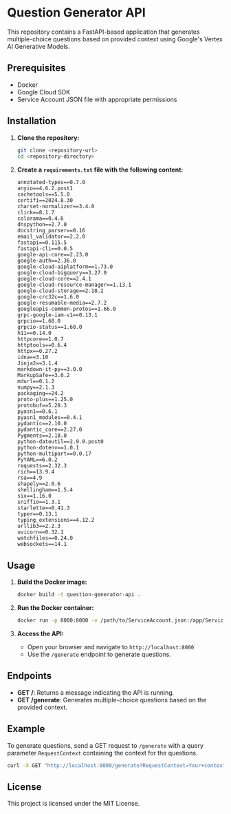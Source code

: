 # Question Generator API

This repository contains a FastAPI-based application that generates multiple-choice questions based on provided context using Google's Vertex AI Generative Models.

## Prerequisites

- Docker
- Google Cloud SDK
- Service Account JSON file with appropriate permissions

## Installation

1. **Clone the repository:**
    ```sh
    git clone <repository-url>
    cd <repository-directory>
    ```

2. **Create a `requirements.txt` file with the following content:**
    ```plaintext
    annotated-types==0.7.0
    anyio==4.6.2.post1
    cachetools==5.5.0
    certifi==2024.8.30
    charset-normalizer==3.4.0
    click==8.1.7
    colorama==0.4.6
    dnspython==2.7.0
    docstring_parser==0.16
    email_validator==2.2.0
    fastapi==0.115.5
    fastapi-cli==0.0.5
    google-api-core==2.23.0
    google-auth==2.36.0
    google-cloud-aiplatform==1.73.0
    google-cloud-bigquery==3.27.0
    google-cloud-core==2.4.1
    google-cloud-resource-manager==1.13.1
    google-cloud-storage==2.18.2
    google-crc32c==1.6.0
    google-resumable-media==2.7.2
    googleapis-common-protos==1.66.0
    grpc-google-iam-v1==0.13.1
    grpcio==1.68.0
    grpcio-status==1.68.0
    h11==0.14.0
    httpcore==1.0.7
    httptools==0.6.4
    httpx==0.27.2
    idna==3.10
    Jinja2==3.1.4
    markdown-it-py==3.0.0
    MarkupSafe==3.0.2
    mdurl==0.1.2
    numpy==2.1.3
    packaging==24.2
    proto-plus==1.25.0
    protobuf==5.28.3
    pyasn1==0.6.1
    pyasn1_modules==0.4.1
    pydantic==2.10.0
    pydantic_core==2.27.0
    Pygments==2.18.0
    python-dateutil==2.9.0.post0
    python-dotenv==1.0.1
    python-multipart==0.0.17
    PyYAML==6.0.2
    requests==2.32.3
    rich==13.9.4
    rsa==4.9
    shapely==2.0.6
    shellingham==1.5.4
    six==1.16.0
    sniffio==1.3.1
    starlette==0.41.3
    typer==0.13.1
    typing_extensions==4.12.2
    urllib3==2.2.3
    uvicorn==0.32.1
    watchfiles==0.24.0
    websockets==14.1
    ```

## Usage

1. **Build the Docker image:**
    ```sh
    docker build -t question-generator-api .
    ```

2. **Run the Docker container:**
    ```sh
    docker run -p 8000:8000 -v /path/to/ServiceAccount.json:/app/ServiceAccount.json question-generator-api
    ```

3. **Access the API:**
    - Open your browser and navigate to `http://localhost:8000`
    - Use the `/generate` endpoint to generate questions.

## Endpoints

- **GET /**: Returns a message indicating the API is running.
- **GET /generate**: Generates multiple-choice questions based on the provided context.

## Example

To generate questions, send a GET request to `/generate` with a query parameter `RequestContext` containing the context for the questions.

```sh
curl -X GET "http://localhost:8000/generate?RequestContext=Your+context+here"
```

## License

This project is licensed under the MIT License.
